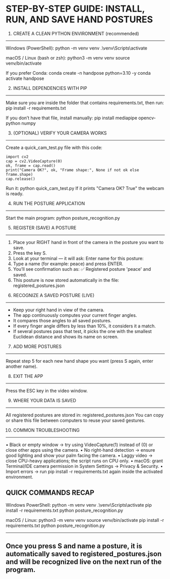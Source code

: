 STEP-BY-STEP GUIDE: INSTALL, RUN, AND SAVE HAND POSTURES
========================================================

1) CREATE A CLEAN PYTHON ENVIRONMENT (recommended)
---------------------------------------------------
Windows (PowerShell):
    python -m venv venv
    .\venv\Scripts\activate

macOS / Linux (bash or zsh):
    python3 -m venv venv
    source venv/bin/activate

If you prefer Conda:
    conda create -n handpose python=3.10 -y
    conda activate handpose


2) INSTALL DEPENDENCIES WITH PIP
--------------------------------
Make sure you are inside the folder that contains requirements.txt, then run:
    pip install -r requirements.txt

If you don’t have that file, install manually:
    pip install mediapipe opencv-python numpy


3) (OPTIONAL) VERIFY YOUR CAMERA WORKS
--------------------------------------
Create a quick_cam_test.py file with this code:

    import cv2
    cap = cv2.VideoCapture(0)
    ok, frame = cap.read()
    print("Camera OK?", ok, "Frame shape:", None if not ok else frame.shape)
    cap.release()

Run it:
    python quick_cam_test.py
If it prints "Camera OK? True" the webcam is ready.


4) RUN THE POSTURE APPLICATION
------------------------------
Start the main program:
    python posture_recognition.py


5) REGISTER (SAVE) A POSTURE
----------------------------
1. Place your RIGHT hand in front of the camera in the posture you want to save.
2. Press the key S.
3. Look at your terminal — it will ask:
       Enter name for this posture:
4. Type a name (for example: peace) and press ENTER.
5. You’ll see confirmation such as:
       ✅ Registered posture 'peace' and saved.
6. This posture is now stored automatically in the file:
       registered_postures.json


6) RECOGNIZE A SAVED POSTURE (LIVE)
-----------------------------------
- Keep your right hand in view of the camera.
- The app continuously computes your current finger angles.
- It compares those angles to all saved postures.
- If every finger angle differs by less than 10%, it considers it a match.
- If several postures pass that test, it picks the one with the smallest Euclidean distance and shows its name on screen.


7) ADD MORE POSTURES
--------------------
Repeat step 5 for each new hand shape you want (press S again, enter another name).


8) EXIT THE APP
---------------
Press the ESC key in the video window.


9) WHERE YOUR DATA IS SAVED
---------------------------
All registered postures are stored in:
    registered_postures.json
You can copy or share this file between computers to reuse your saved gestures.


10) COMMON TROUBLESHOOTING
--------------------------
• Black or empty window → try using VideoCapture(1) instead of (0) or close other apps using the camera.
• No right-hand detection → ensure good lighting and show your palm facing the camera.
• Laggy video → close CPU-heavy applications; the script runs on CPU only.
• macOS: grant Terminal/IDE camera permission in System Settings → Privacy & Security.
• Import errors → run pip install -r requirements.txt again inside the activated environment.


QUICK COMMANDS RECAP
--------------------
Windows PowerShell:
    python -m venv venv
    .\venv\Scripts\activate
    pip install -r requirements.txt
    python posture_recognition.py

macOS / Linux:
    python3 -m venv venv
    source venv/bin/activate
    pip install -r requirements.txt
    python posture_recognition.py

-----------------------------------------------------------
Once you press S and name a posture, it is automatically saved
to registered_postures.json and will be recognized live on the
next run of the program.
-----------------------------------------------------------
